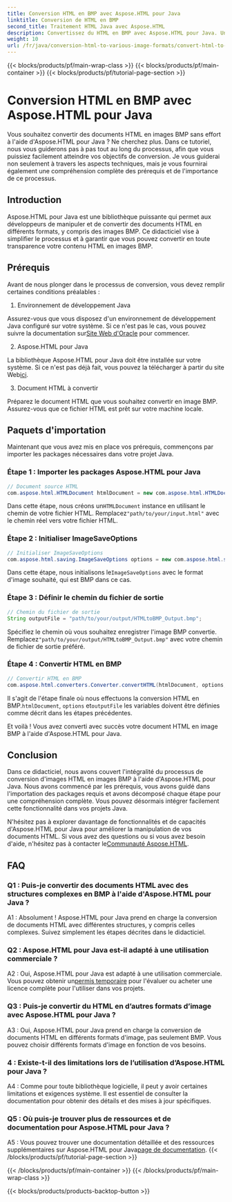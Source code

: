 ```yaml
---
title: Conversion HTML en BMP avec Aspose.HTML pour Java
linktitle: Conversion de HTML en BMP
second_title: Traitement HTML Java avec Aspose.HTML
description: Convertissez du HTML en BMP avec Aspose.HTML pour Java. Un didacticiel complet pour convertir facilement des documents HTML en images BMP à l'aide d'Aspose.HTML pour Java.
weight: 10
url: /fr/java/conversion-html-to-various-image-formats/convert-html-to-bmp/
---
```


{{< blocks/products/pf/main-wrap-class >}}
{{< blocks/products/pf/main-container >}}
{{< blocks/products/pf/tutorial-page-section >}}

# Conversion HTML en BMP avec Aspose.HTML pour Java

Vous souhaitez convertir des documents HTML en images BMP sans effort à l'aide d'Aspose.HTML pour Java ? Ne cherchez plus. Dans ce tutoriel, nous vous guiderons pas à pas tout au long du processus, afin que vous puissiez facilement atteindre vos objectifs de conversion. Je vous guiderai non seulement à travers les aspects techniques, mais je vous fournirai également une compréhension complète des prérequis et de l'importance de ce processus. 

## Introduction

Aspose.HTML pour Java est une bibliothèque puissante qui permet aux développeurs de manipuler et de convertir des documents HTML en différents formats, y compris des images BMP. Ce didacticiel vise à simplifier le processus et à garantir que vous pouvez convertir en toute transparence votre contenu HTML en images BMP.

## Prérequis

Avant de nous plonger dans le processus de conversion, vous devez remplir certaines conditions préalables :

1. Environnement de développement Java

 Assurez-vous que vous disposez d'un environnement de développement Java configuré sur votre système. Si ce n'est pas le cas, vous pouvez suivre la documentation sur[Site Web d'Oracle](https://www.oracle.com/java/technologies/javase-downloads.html) pour commencer.

2. Aspose.HTML pour Java

La bibliothèque Aspose.HTML pour Java doit être installée sur votre système. Si ce n'est pas déjà fait, vous pouvez la télécharger à partir du site Web[ici](https://releases.aspose.com/html/java/).

3. Document HTML à convertir

Préparez le document HTML que vous souhaitez convertir en image BMP. Assurez-vous que ce fichier HTML est prêt sur votre machine locale.

## Paquets d'importation

Maintenant que vous avez mis en place vos prérequis, commençons par importer les packages nécessaires dans votre projet Java.

### Étape 1 : Importer les packages Aspose.HTML pour Java

```java
// Document source HTML
com.aspose.html.HTMLDocument htmlDocument = new com.aspose.html.HTMLDocument("path/to/your/input.html");
```

 Dans cette étape, nous créons un`HTMLDocument` instance en utilisant le chemin de votre fichier HTML. Remplacez`"path/to/your/input.html"` avec le chemin réel vers votre fichier HTML.

### Étape 2 : Initialiser ImageSaveOptions

```java
// Initialiser ImageSaveOptions
com.aspose.html.saving.ImageSaveOptions options = new com.aspose.html.saving.ImageSaveOptions(com.aspose.html.rendering.image.ImageFormat.Bmp);
```

 Dans cette étape, nous initialisons le`ImageSaveOptions` avec le format d'image souhaité, qui est BMP dans ce cas.

### Étape 3 : Définir le chemin du fichier de sortie

```java
// Chemin du fichier de sortie
String outputFile = "path/to/your/output/HTMLtoBMP_Output.bmp";
```

 Spécifiez le chemin où vous souhaitez enregistrer l'image BMP convertie. Remplacez`"path/to/your/output/HTMLtoBMP_Output.bmp"` avec votre chemin de fichier de sortie préféré.

### Étape 4 : Convertir HTML en BMP

```java
// Convertir HTML en BMP
com.aspose.html.converters.Converter.convertHTML(htmlDocument, options, outputFile);
```

 Il s'agit de l'étape finale où nous effectuons la conversion HTML en BMP.`htmlDocument`, `options` et`outputFile` les variables doivent être définies comme décrit dans les étapes précédentes.

Et voilà ! Vous avez converti avec succès votre document HTML en image BMP à l'aide d'Aspose.HTML pour Java.

## Conclusion

Dans ce didacticiel, nous avons couvert l'intégralité du processus de conversion d'images HTML en images BMP à l'aide d'Aspose.HTML pour Java. Nous avons commencé par les prérequis, vous avons guidé dans l'importation des packages requis et avons décomposé chaque étape pour une compréhension complète. Vous pouvez désormais intégrer facilement cette fonctionnalité dans vos projets Java.

 N'hésitez pas à explorer davantage de fonctionnalités et de capacités d'Aspose.HTML pour Java pour améliorer la manipulation de vos documents HTML. Si vous avez des questions ou si vous avez besoin d'aide, n'hésitez pas à contacter le[Communauté Aspose.HTML](https://forum.aspose.com/).

## FAQ

### Q1 : Puis-je convertir des documents HTML avec des structures complexes en BMP à l'aide d'Aspose.HTML pour Java ?

A1 : Absolument ! Aspose.HTML pour Java prend en charge la conversion de documents HTML avec différentes structures, y compris celles complexes. Suivez simplement les étapes décrites dans le didacticiel.

### Q2 : Aspose.HTML pour Java est-il adapté à une utilisation commerciale ?

 A2 : Oui, Aspose.HTML pour Java est adapté à une utilisation commerciale. Vous pouvez obtenir un[permis temporaire](https://purchase.aspose.com/temporary-license/) pour l'évaluer ou acheter une licence complète pour l'utiliser dans vos projets.

### Q3 : Puis-je convertir du HTML en d’autres formats d’image avec Aspose.HTML pour Java ?

A3 : Oui, Aspose.HTML pour Java prend en charge la conversion de documents HTML en différents formats d'image, pas seulement BMP. Vous pouvez choisir différents formats d'image en fonction de vos besoins.

### 4 : Existe-t-il des limitations lors de l’utilisation d’Aspose.HTML pour Java ?

A4 : Comme pour toute bibliothèque logicielle, il peut y avoir certaines limitations et exigences système. Il est essentiel de consulter la documentation pour obtenir des détails et des mises à jour spécifiques.

### Q5 : Où puis-je trouver plus de ressources et de documentation pour Aspose.HTML pour Java ?

A5 : Vous pouvez trouver une documentation détaillée et des ressources supplémentaires sur Aspose.HTML pour Java[page de documentation](https://reference.aspose.com/html/java/).
{{< /blocks/products/pf/tutorial-page-section >}}

{{< /blocks/products/pf/main-container >}}
{{< /blocks/products/pf/main-wrap-class >}}

{{< blocks/products/products-backtop-button >}}
